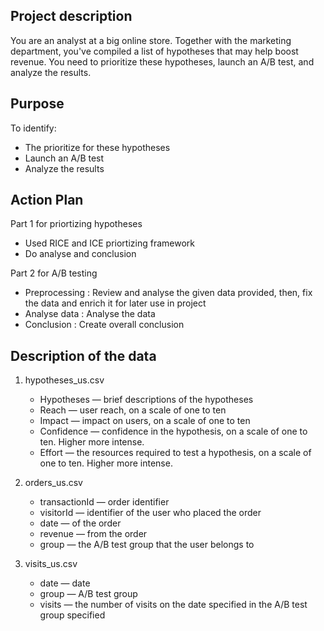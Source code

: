## Project description
You are an analyst at a big online store. Together with the marketing department, you've compiled a list of hypotheses that may help boost revenue. You need to prioritize these hypotheses, launch an A/B test, and analyze the results.

## Purpose 
To identify:
+ The prioritize for these hypotheses
+ Launch an A/B test
+ Analyze the results

## Action Plan
Part 1 for priortizing hypotheses
  + Used RICE and ICE priortizing framework
  + Do analyse and conclusion
  
Part 2 for A/B testing
  + Preprocessing : Review and analyse the given data provided, then, fix the data and enrich it for later use in project
  + Analyse data : Analyse the data
  + Conclusion : Create overall conclusion

## Description of the data
1. hypotheses_us.csv
    + Hypotheses — brief descriptions of the hypotheses
    + Reach — user reach, on a scale of one to ten
    + Impact — impact on users, on a scale of one to ten
    + Confidence — confidence in the hypothesis, on a scale of one to ten. Higher more intense.
    + Effort — the resources required to test a hypothesis, on a scale of one to ten. Higher more intense.
      
2. orders_us.csv
    + transactionId — order identifier
    + visitorId — identifier of the user who placed the order
    + date — of the order
    + revenue — from the order
    + group — the A/B test group that the user belongs to

3. visits_us.csv
    + date — date
    + group — A/B test group
    + visits — the number of visits on the date specified in the A/B test group specified
